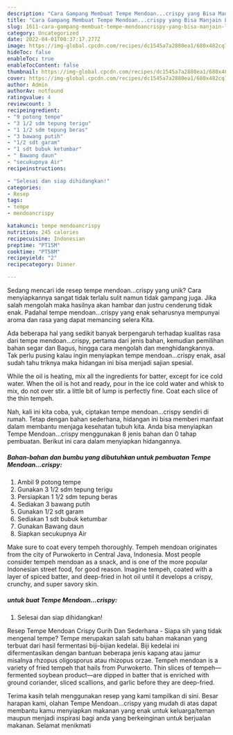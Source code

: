 ```yaml
---
description: "Cara Gampang Membuat Tempe Mendoan...crispy yang Bisa Manjain Lidah"
title: "Cara Gampang Membuat Tempe Mendoan...crispy yang Bisa Manjain Lidah"
slug: 1611-cara-gampang-membuat-tempe-mendoancrispy-yang-bisa-manjain-lidah
category: Uncategorized
date: 2022-04-01T00:37:17.277Z
image: https://img-global.cpcdn.com/recipes/dc1545a7a2880ea1/680x482cq70/tempe-mendoancrispy-foto-resep-utama.jpg
hideToc: false
enableToc: true
enableTocContent: false
thumbnail: https://img-global.cpcdn.com/recipes/dc1545a7a2880ea1/680x482cq70/tempe-mendoancrispy-foto-resep-utama.jpg
cover: https://img-global.cpcdn.com/recipes/dc1545a7a2880ea1/680x482cq70/tempe-mendoancrispy-foto-resep-utama.jpg
author: Admin
authorAv: notfound
ratingvalue: 4
reviewcount: 3
recipeingredient:
- "9 potong tempe"
- "3 1/2 sdm tepung terigu"
- "1 1/2 sdm tepung beras"
- "3 bawang putih"
- "1/2 sdt garam"
- "1 sdt bubuk ketumbar"
- " Bawang daun"
- "secukupnya Air"
recipeinstructions:

- "Selesai dan siap dihidangkan!"
categories:
- Resep
tags:
- tempe
- mendoancrispy

katakunci: tempe mendoancrispy 
nutrition: 245 calories
recipecuisine: Indonesian
preptime: "PT15M"
cooktime: "PT58M"
recipeyield: "2"
recipecategory: Dinner

---
```





Sedang mencari ide resep tempe mendoan...crispy yang unik? Cara menyiapkannya sangat tidak terlalu sulit namun tidak gampang juga. Jika salah mengolah maka hasilnya akan hambar dan justru cenderung tidak enak. Padahal tempe mendoan...crispy yang enak seharusnya mempunyai aroma dan rasa yang dapat memancing selera Kita.





Ada beberapa hal yang sedikit banyak berpengaruh terhadap kualitas rasa dari tempe mendoan...crispy, pertama dari jenis bahan, kemudian pemilihan bahan segar dan Bagus, hingga cara mengolah dan menghidangkannya. Tak perlu pusing kalau ingin menyiapkan tempe mendoan...crispy enak,      asal sudah tahu triknya maka hidangan ini bisa menjadi sajian spesial.














While the oil is heating, mix all the ingredients for batter, except for ice cold water. When the oil is hot and ready, pour in the ice cold water and whisk to mix, do not over stir. a little bit of lump is perfectly fine. Coat each slice of the thin tempeh.






Nah, kali ini kita coba, yuk, ciptakan tempe mendoan...crispy sendiri di rumah. Tetap dengan bahan sederhana, hidangan ini bisa memberi manfaat dalam membantu menjaga kesehatan tubuh kita. Anda bisa menyiapkan Tempe Mendoan...crispy menggunakan 8 jenis bahan dan 0 tahap pembuatan. Berikut ini cara dalam menyiapkan hidangannya.

<!--inarticleads1-->

##### Bahan-bahan dan bumbu yang dibutuhkan untuk pembuatan Tempe Mendoan...crispy:

1. Ambil 9 potong tempe
1. Gunakan 3 1/2 sdm tepung terigu
1. Persiapkan 1 1/2 sdm tepung beras
1. Sediakan 3 bawang putih
1. Gunakan 1/2 sdt garam
1. Sediakan 1 sdt bubuk ketumbar
1. Gunakan  Bawang daun
1. Siapkan secukupnya Air


Make sure to coat every tempeh thoroughly. Tempeh mendoan originates from the city of Purwokerto in Central Java, Indonesia. Most people consider tempeh mendoan as a snack, and is one of the more popular Indonesian street food, for good reason. Imagine tempeh, coated with a layer of spiced batter, and deep-fried in hot oil until it develops a crispy, crunchy, and super savory skin. 

<!--inarticleads2-->

#####  untuk buat Tempe Mendoan...crispy:


1. Selesai dan siap dihidangkan!

Resep Tempe Mendoan Crispy Gurih Dan Sederhana - Siapa sih yang tidak mengenal tempe? Tempe merupakan salah satu bahan makanan yang terbuat dari hasil fermentasi biji-bijian kedelai. Biji kedelai ini difermentasikan dengan bantuan beberapa jenis kapang atau jamur misalnya rhzopus oligosporus atau rhizopus orzae. Tempeh mendoan is a variety of fried tempeh that hails from Purwokerto. Thin slices of tempeh—fermented soybean product—are dipped in batter that is enriched with ground coriander, sliced scallions, and garlic before they are deep-fried. 

Terima kasih telah menggunakan resep yang kami tampilkan di sini. Besar harapan kami, olahan Tempe Mendoan...crispy yang mudah di atas dapat membantu kamu menyiapkan makanan yang enak untuk keluarga/teman maupun menjadi inspirasi bagi anda yang berkeinginan untuk berjualan makanan. Selamat menikmati
